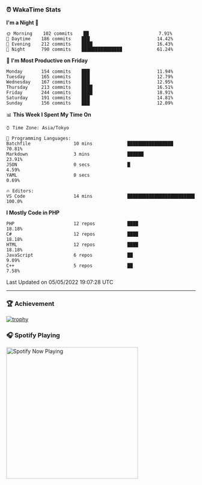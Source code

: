 ### ⏰ WakaTime Stats


<!--START_SECTION:waka-->
**I'm a Night 🦉** 

```text
🌞 Morning    102 commits    ██                          7.91% 
🌆 Daytime    186 commits    ███                         14.42% 
🌃 Evening    212 commits    ████                        16.43% 
🌙 Night      790 commits    ███████████████             61.24%

```
📅 **I'm Most Productive on Friday** 

```text
Monday       154 commits    ███                         11.94% 
Tuesday      165 commits    ███                         12.79% 
Wednesday    167 commits    ███                         12.95% 
Thursday     213 commits    ████                        16.51% 
Friday       244 commits    ████                        18.91% 
Saturday     191 commits    ███                         14.81% 
Sunday       156 commits    ███                         12.09%

```


📊 **This Week I Spent My Time On** 

```text
⌚︎ Time Zone: Asia/Tokyo

💬 Programming Languages: 
Batchfile                10 mins             █████████████████           70.81% 
Markdown                 3 mins              ██████                      23.91% 
JSON                     0 secs              █                           4.59% 
YAML                     0 secs                                          0.69%

🔥 Editors: 
VS Code                  14 mins             █████████████████████████   100.0%

```

**I Mostly Code in PHP** 

```text
PHP                      12 repos            ████                        18.18% 
C#                       12 repos            ████                        18.18% 
HTML                     12 repos            ████                        18.18% 
JavaScript               6 repos             ██                          9.09% 
C++                      5 repos             ██                          7.58%

```



 Last Updated on 05/05/2022 19:07:28 UTC
<!--END_SECTION:waka-->

---

### 🏆 Achievement

[![trophy](https://github-profile-trophy.vercel.app/?username=Slime-hatena&theme=flat&no-bg=true&no-frame=true&column=8)](https://github.com/ryo-ma/github-profile-trophy)

### 🎧 Spotify Playing

[<img src="https://spotify-now-playing-slime-hatena.vercel.app/api/spotify-playing" alt="Spotify Now Playing" width="350" />](https://open.spotify.com/user/slime_hatena)

<!--
**Slime-hatena/Slime-hatena** is a ✨ _special_ ✨ repository because its `README.md` (this file) appears on your GitHub profile.

Here are some ideas to get you started:

- 🔭 I’m currently working on ...
- 🌱 I’m currently learning ...
- 👯 I’m looking to collaborate on ...
- 🤔 I’m looking for help with ...
- 💬 Ask me about ...
- 📫 How to reach me: ...
- 😄 Pronouns: ...
- ⚡ Fun fact: ...
-->

